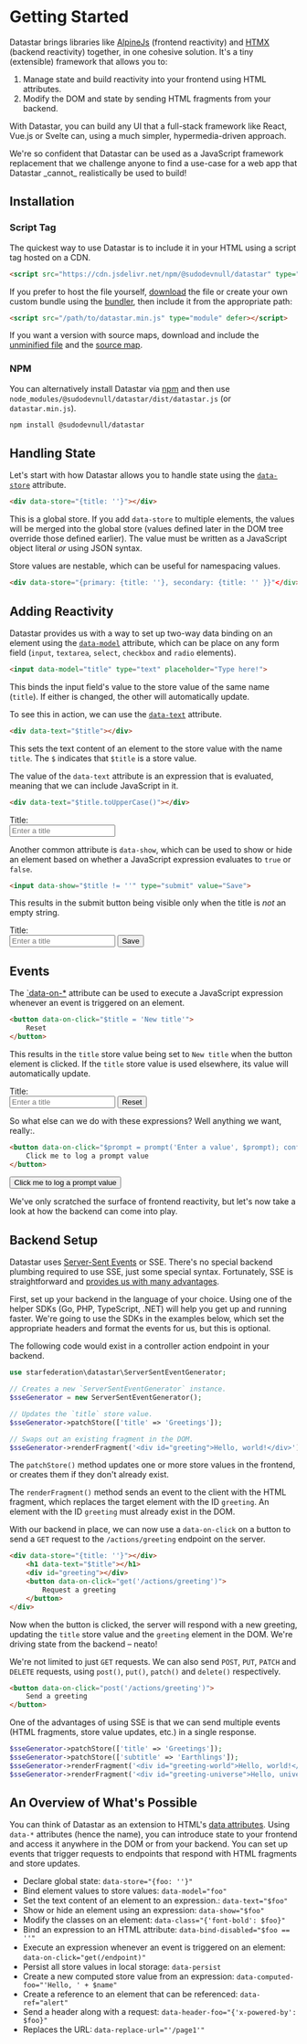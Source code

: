 # Getting Started

Datastar brings libraries like [AlpineJs](https://alpinejs.dev/) (frontend reactivity) and [HTMX](https://htmx.org/) (backend reactivity) together, in one cohesive solution. It's a tiny (extensible) framework that allows you to:

1. Manage state and build reactivity into your frontend using HTML attributes.
2. Modify the DOM and state by sending HTML fragments from your backend.

With Datastar, you can build any UI that a full-stack framework like React, Vue.js or Svelte can, using a much simpler, hypermedia-driven approach.

<div class="alert alert-info">
    <p>
        We're so confident that Datastar can be used as a JavaScript framework replacement that we challenge anyone to find a use-case for a web app that Datastar _cannot_ realistically be used to build!
    </p> 
</div>

## Installation

### Script Tag

The quickest way to use Datastar is to include it in your HTML using a script tag hosted on a CDN.

```html
<script src="https://cdn.jsdelivr.net/npm/@sudodevnull/datastar" type="module" defer></script>
```

If you prefer to host the file yourself, [download](https://cdn.jsdelivr.net/npm/@sudodevnull/datastar/dist/datastar.min.js) the file or create your own custom bundle using the [bundler](/bundler), then include it from the appropriate path:
    
```html
<script src="/path/to/datastar.min.js" type="module" defer></script>
```

If you want a version with source maps, download and include the [unminified file](https://cdn.jsdelivr.net/npm/@sudodevnull/datastar/dist/datastar.js) and the [source map](https://cdn.jsdelivr.net/npm/@sudodevnull/datastar/dist/datastar.js.map).

### NPM

You can alternatively install Datastar via [npm](https://www.npmjs.com/package/@sudodevnull/datastar) and then use `node_modules/@sudodevnull/datastar/dist/datastar.js` (or `datastar.min.js`).

```bash
npm install @sudodevnull/datastar
```

## Handling State

Let's start with how Datastar allows you to handle state using the [`data-store`](/reference/plugins_core#store) attribute.

```html
<div data-store="{title: ''}"></div>
```

This is a global store. If you add `data-store` to multiple elements, the values will be merged into the global store (values defined later in the DOM tree override those defined earlier). The value must be written as a JavaScript object literal _or_ using JSON syntax.

Store values are nestable, which can be useful for namespacing values.

```html
<div data-store="{primary: {title: ''}, secondary: {title: '' }}"</div>
```

## Adding Reactivity

Datastar provides us with a way to set up two-way data binding on an element using the [`data-model`](/reference/plugins_attributes#model) attribute, which can be place on any form field (`input`, `textarea`, `select`, `checkbox` and `radio` elements).

```html
<input data-model="title" type="text" placeholder="Type here!">
```

This binds the input field's value to the store value of the same name (`title`). If either is changed, the other will automatically update. 

To see this in action, we can use the [`data-text`](/reference/plugins_attributes#text) attribute.

```html
<div data-text="$title"></div>
```

This sets the text content of an element to the store value with the name `title`. The `$` indicates that `$title` is a store value.

The value of the `data-text` attribute is an expression that is evaluated, meaning that we can include JavaScript in it.

```html
<div data-text="$title.toUpperCase()"></div>
```

<div data-store="{title1: ''}" class="alert flex flex-col items-start p-8">
    <div>
        Title:
        <span data-text="$title1.toUpperCase()"></span>
    </div>
    <input data-model="title1" placeholder="Enter a title" class="input input-bordered">
</div>

Another common attribute is `data-show`, which can be used to show or hide an element based on whether a JavaScript expression evaluates to `true` or `false`.

```html
<input data-show="$title != ''" type="submit" value="Save">
```

This results in the submit button being visible only when the title is _not_ an empty string.

<div data-store="{title2: ''}" class="alert flex flex-col items-start p-8">
    <div>
        Title:
        <span data-text="$title2.toUpperCase()"></span>
    </div>
    <input data-model="title2" placeholder="Enter a title" class="input input-bordered">
    <button data-show="$title2 != ''">Save</button>
</div>

## Events

The [`data-on-*](/reference/plugins_attributes#on) attribute can be used to execute a JavaScript expression whenever an event is triggered on an element. 

```html
<button data-on-click="$title = 'New title'">
    Reset
</button>
```

This results in the `title` store value being set to `New title` when the button element is clicked. If the `title` store value is used elsewhere, its value will automatically update.

<div data-store="{title3: ''}" class="alert flex flex-col items-start p-8">
    <div>
        Title:
        <span data-text="$title3.toUpperCase()"></span>
    </div>
    <input data-model="title3" placeholder="Enter a title" class="input input-bordered">
    <button data-on-click="$title3 = 'New title'">Reset</button>
</div>

So what else can we do with these expressions? Well anything we want, really:. 

```html
<button data-on-click="$prompt = prompt('Enter a value', $prompt); confirm('Are you sure?') && console.log($prompt)">
    Click me to log a prompt value
</button>
```

<div data-store="{prompt: ''}" class="alert flex flex-col items-start p-8">
    <button data-on-click="$prompt = prompt('Enter a value', $prompt); confirm('Are you sure?') && console.log($prompt)">
        Click me to log a prompt value
    </button>
</div>

We've only scratched the surface of frontend reactivity, but let's now take a look at how the backend can come into play.

## Backend Setup

Datastar uses [Server-Sent Events](https://en.wikipedia.org/wiki/Server-sent_events) or SSE. There's no special backend plumbing required to use SSE, just some special syntax. Fortunately, SSE is straightforward and [provides us with many advantages](/essays/event_streams_all_the_way_down).

First, set up your backend in the language of your choice. Using one of the helper SDKs (Go, PHP, TypeScript, .NET) will help you get up and running faster. We're going to use the SDKs in the examples below, which set the appropriate headers and format the events for us, but this is optional.

The following code would exist in a controller action endpoint in your backend.

```php
use starfederation\datastar\ServerSentEventGenerator;

// Creates a new `ServerSentEventGenerator` instance.
$sseGenerator = new ServerSentEventGenerator();

// Updates the `title` store value.
$sseGenerator->patchStore(['title' => 'Greetings']);

// Swaps out an existing fragment in the DOM.
$sseGenerator->renderFragment('<div id="greeting">Hello, world!</div>');
```

The `patchStore()` method updates one or more store values in the frontend, or creates them if they don't already exist.

The `renderFragment()` method sends an event to the client with the HTML fragment, which replaces the target element with the ID `greeting`. An element with the ID `greeting` must already exist in the DOM.

With our backend in place, we can now use a `data-on-click` on a button to send a `GET` request to the `/actions/greeting` endpoint on the server.

```html
<div data-store="{title: ''}"></div>
    <h1 data-text="$title"></h1>
    <div id="greeting"></div>
    <button data-on-click="get('/actions/greeting')">
        Request a greeting
    </button>
</div>
```

Now when the button is clicked, the server will respond with a new greeting, updating the `title` store value and the `greeting` element in the DOM. We're driving state from the backend – neato!

We're not limited to just `GET` requests. We can also send `POST`, `PUT`, `PATCH` and `DELETE` requests, using `post()`, `put()`, `patch()` and `delete()` respectively.

```html
<button data-on-click="post('/actions/greeting')">
    Send a greeting
</button>
```    

One of the advantages of using SSE is that we can send multiple events (HTML fragments, store value updates, etc.) in a single response.

```php
$sseGenerator->patchStore(['title' => 'Greetings']);
$sseGenerator->patchStore(['subtitle' => 'Earthlings']);
$sseGenerator->renderFragment('<div id="greeting-world">Hello, world!</div>');
$sseGenerator->renderFragment('<div id="greeting-universe">Hello, universe!</div>');
```

## An Overview of What's Possible

You can think of Datastar as an extension to HTML's [data attributes](https://developer.mozilla.org/en-US/docs/Learn/HTML/Howto/Use_data_attributes). Using `data-*` attributes (hence the name), you can introduce state to your frontend and access it anywhere in the DOM or from your backend. You can set up events that trigger requests to endpoints that respond with HTML fragments and store updates.

- Declare global state: `data-store="{foo: ''}"`
- Bind element values to store values: `data-model="foo"`
- Set the text content of an element to an expression.: `data-text="$foo"`
- Show or hide an element using an expression: `data-show="$foo"`
- Modify the classes on an element: `data-class="{'font-bold': $foo}"`
- Bind an expression to an HTML attribute: `data-bind-disabled="$foo == ''"`
- Execute an expression whenever an event is triggered on an element: `data-on-click="get(/endpoint)"`
- Persist all store values in local storage: `data-persist`
- Create a new computed store value from an expression: `data-computed-foo="'Hello, ' + $name"`
- Create a reference to an element that can be referenced: `data-ref="alert"`
- Send a header along with a request: `data-header-foo="{'x-powered-by': $foo}"`
- Replaces the URL: `data-replace-url="'/page1'"`
